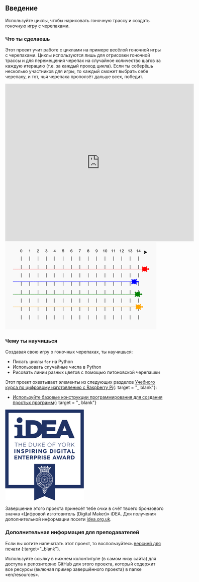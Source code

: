 ## Введение

Используйте циклы, чтобы нарисовать гоночную трассу и создать гоночную игру с черепахами.

### Что ты сделаешь

Этот проект учит работе с циклами на примере весёлой гоночной игры с черепахами. Циклы используются лишь для отрисовки гоночной трассы и для перемещения черепах на случайное количество шагов за каждую итерацию (т.е. за каждый проход цикла). Если ты соберёшь несколько участников для игры, то каждый сможет выбрать себе черепаху, и тот, чья черепаха проползёт дальше всех, победит.

<div class="trinket">
  <iframe src="https://trinket.io/embed/python/9339862606?outputOnly=true&start=result" width="600" height="500" frameborder="0" marginwidth="0" marginheight="0" allowfullscreen>
  </iframe>
  <img src="images/race-finished.png">
</div>

### Чему ты научишься

Создавая свою игру о гоночных черепахах, ты научишься:

+ Писать циклы `for` на Python
+ Использовать случайные числа в Python
+ Рисовать линии разных цветов с помощью питоновской черепашки

Этот проект охватывает элементы из следующих разделов [Учебного курса по цифровому изготовлению с Raspberry Pi](http://rpf.io/curriculum){: target = "_ blank"}:

+ [Используйте базовые конструкции программирования для создания простых программ](https://www.raspberrypi.org/curriculum/programming/creator/){: target = "_ blank"}

![iDEA](images/idea.png)

Завершение этого проекта принесёт тебе очки в счёт твоего бронзового значка «Цифровой изготовитель (Digital Maker)» iDEA. Для получения дополнительной информации посети [idea.org.uk](https://idea.org.uk).

### Дополнительная информация для преподавателей

Если вы хотите напечатать этот проект, то воспользуйтесь [версией для печати](https://projects.raspberrypi.org/en/projects/turtle-race/print) {:target="_blank"}.

Используйте ссылку в нижнем колонтитуле (в самом низу сайта) для доступа к репозиторию GitHub для этого проекта, который содержит все ресурсы (включая пример завершённого проекта) в папке «en/resources».